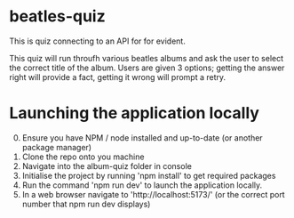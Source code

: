 # beatles-quiz

This is quiz connecting to an API for for evident.

This quiz will run throufh various beatles albums and ask the user to select the correct title of the album. 
Users are given 3 options; getting the answer right will provide a fact, getting it wrong will prompt a retry.

# Launching the application locally
0. Ensure you have NPM / node installed and up-to-date (or another package manager)
1. Clone the repo onto you machine 
2. Navigate into the album-quiz folder in console
3. Initialise the project by running 'npm install' to get required packages
4. Run the command 'npm run dev' to launch the application locally.
5. In a web browser navigate to 'http://localhost:5173/' (or the correct port number that npm run dev displays) 